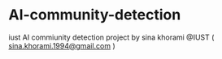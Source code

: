 # AI-community-detection
iust AI commiunity detection project by sina khorami @IUST ( sina.khorami.1994@gmail.com )

